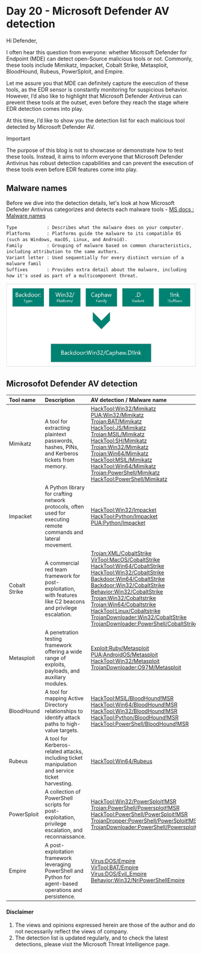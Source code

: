 # Day 20 - Microsoft Defender AV detection
Hi Defender,

I often hear this question from everyone: whether Microsoft Defender for Endpoint (MDE) can detect open-Source malicious tools or not. Commonly, these tools include Mimikatz, Impacket, Cobalt Strike, Metasploit, BloodHound, Rubeus, PowerSploit, and Empire.

Let me assure you that MDE can definitely capture the execution of these tools, as the EDR sensor is constantly monitoring for suspicious behavior. However, I’d also like to highlight that Microsoft Defender Antivirus can prevent these tools at the outset, even before they reach the stage where EDR detection comes into play.

At this time, I’d like to show you the detection list for each malicious tool detected by Microsoft Defender AV.

> [!Important]
> The purpose of this blog is not to showcase or demonstrate how to test these tools. Instead, it aims to inform everyone that Microsoft Defender Antivirus has robust detection capabilities and can prevent the execution of these tools even before EDR features come into play.

## Malware names
Before we dive into the detection details, let's look at how Microsoft Defender Antivirus categorizes and detects each malware tools - [MS docs : Malware names](https://learn.microsoft.com/en-us/defender-xdr/malware-naming)

```
Type           : Describes what the malware does on your computer.
Platforms      : Platforms guide the malware to its compatible OS (such as Windows, macOS, Linux, and Android). 
Family         : Grouping of malware based on common characteristics, including attribution to the same authors. 
Variant letter : Used sequentially for every distinct version of a malware famil
Suffixes       : Provides extra detail about the malware, including how it's used as part of a multicomponent threat.
```
![alt text](image.png)


## Microsofot Defender AV detection
|Tool name      |Description                         | AV detection /  Malware name     |
|:--------------|:-----------------------------------|:---------------------------------|
|Mimikatz       | A tool for extracting plaintext passwords, hashes, PINs, and Kerberos tickets from memory.| [HackTool:Win32/Mimikatz](https://www.microsoft.com/en-us/wdsi/threats/malware-encyclopedia-description?Name=HackTool:Win32/Mimikatz) <br> [PUA:Win32/Mimikatz](https://www.microsoft.com/en-us/wdsi/threats/malware-encyclopedia-description?Name=PUA:Win32/Mimikatz) <br> [Trojan:BAT/Mimikatz](https://www.microsoft.com/en-us/wdsi/threats/malware-encyclopedia-description?Name=Trojan:BAT/Mimikatz) <br> [HackTool:JS/Mimikatz](https://www.microsoft.com/en-us/wdsi/threats/malware-encyclopedia-description?Name=HackTool:JS/Mimikatz) <br> [Trojan:MSIL/Mimikatz](https://www.microsoft.com/en-us/wdsi/threats/malware-encyclopedia-description?Name=Trojan:MSIL/Mimikatz) <br> [HackTool:SH/Mimikatz](https://www.microsoft.com/en-us/wdsi/threats/malware-encyclopedia-description?Name=HackTool:SH/Mimikatz) <br> [Trojan:Win32/Mimikatz](https://www.microsoft.com/en-us/wdsi/threats/malware-encyclopedia-description?Name=Trojan:Win32/Mimikatz) <br> [Trojan:Win64/Mimikatz](https://www.microsoft.com/en-us/wdsi/threats/malware-encyclopedia-description?Name=Trojan:Win64/Mimikatz) <br> [HackTool:MSIL/Mimikatz](https://www.microsoft.com/en-us/wdsi/threats/malware-encyclopedia-description?Name=HackTool:MSIL/Mimikatz) <br> [HackTool:Win64/Mimikatz](https://www.microsoft.com/en-us/wdsi/threats/malware-encyclopedia-description?Name=HackTool:Win64/Mimikatz) <br> [Trojan:PowerShell/Mimikatz](https://www.microsoft.com/en-us/wdsi/threats/malware-encyclopedia-description?Name=Trojan:PowerShell/Mimikatz) <br> [HackTool:PowerShell/Mimikatz](https://www.microsoft.com/en-us/wdsi/threats/malware-encyclopedia-description?Name=HackTool:PowerShell/Mimikatz) |
|Impacket       |A Python library for crafting network protocols, often used for executing remote commands and lateral movement.| [HackTool:Win32/Impacket](https://www.microsoft.com/en-us/wdsi/threats/malware-encyclopedia-description?Name=HackTool:Win32/Impacket&threatId=-2147239074) <br> [HackTool:Python/Impacket](https://www.microsoft.com/en-us/wdsi/threats/malware-encyclopedia-description?Name=HackTool:Python/Impacket&threatId=-2147120172) <br> [PUA:Python/Impacket](https://www.microsoft.com/en-us/wdsi/threats/malware-encyclopedia-description?Name=PUA:Python/Impacket) |
|Cobalt Strike  |A commercial red team framework for post-exploitation, with features like C2 beacons and privilege escalation.| [Trojan:XML/CobaltStrike](https://www.microsoft.com/en-us/wdsi/threats/malware-encyclopedia-description?Name=Trojan:XML/CobaltStrike) <br> [VirTool:MacOS/CobaltStrike](https://www.microsoft.com/en-us/wdsi/threats/malware-encyclopedia-description?Name=VirTool:MacOS/CobaltStrike) <br> [HackTool:Win64/CobaltStrike](https://www.microsoft.com/en-us/wdsi/threats/malware-encyclopedia-description?Name=HackTool:Win64/CobaltStrike) <br> [HackTool:Win32/CobaltStrike](https://www.microsoft.com/en-us/wdsi/threats/malware-encyclopedia-description?Name=HackTool:Win32/CobaltStrike) <br>[Backdoor:Win64/CobaltStrike](https://www.microsoft.com/en-us/wdsi/threats/malware-encyclopedia-description?Name=Backdoor:Win64/CobaltStrike) <br> [Backdoor:Win32/CobaltStrike](https://www.microsoft.com/en-us/wdsi/threats/malware-encyclopedia-description?Name=Backdoor:Win32/CobaltStrike) <br> [Behavior:Win32/CobaltStrike](https://www.microsoft.com/en-us/wdsi/threats/malware-encyclopedia-description?Name=Behavior:Win32/CobaltStrike) <br> [Trojan:Win32/Cobaltstrike](https://www.microsoft.com/en-us/wdsi/threats/malware-encyclopedia-description?Name=Trojan:Win32/Cobaltstrike) <br> [Trojan:Win64/Cobaltstrike](https://www.microsoft.com/en-us/wdsi/threats/malware-encyclopedia-description?Name=Trojan:Win64/Cobaltstrike) <br> [HackTool:Linux/Cobaltstrike](https://www.microsoft.com/en-us/wdsi/threats/malware-encyclopedia-description?Name=HackTool:Linux/Cobaltstrike) <br> [TrojanDownloader:Win32/CobaltStrike](https://www.microsoft.com/en-us/wdsi/threats/malware-encyclopedia-description?Name=TrojanDownloader:Win32/CobaltStrike) <br> [TrojanDownloader:PowerShell/CobaltStrike](https://www.microsoft.com/en-us/wdsi/threats/malware-encyclopedia-description?Name=TrojanDownloader:PowerShell/CobaltStrike) |
|Metasploit     |A penetration testing framework offering a wide range of exploits, payloads, and auxiliary modules.| [Exploit:Ruby/Metasploit](https://www.microsoft.com/en-us/wdsi/threats/malware-encyclopedia-description?Name=Exploit:Ruby/Metasploit) <br> [PUA:AndroidOS/Metasploit](https://www.microsoft.com/en-us/wdsi/threats/malware-encyclopedia-description?Name=PUA:AndroidOS/Metasploit) <br> [HackTool:Win32/Metasploit](https://www.microsoft.com/en-us/wdsi/threats/malware-encyclopedia-description?Name=HackTool:Win32/Metasploit) <br> [TrojanDownloader:O97M/Metasploit](https://www.microsoft.com/en-us/wdsi/threats/malware-encyclopedia-description?Name=TrojanDownloader:O97M/Metasploit) |
|BloodHound     |A tool for mapping Active Directory relationships to identify attack paths to high-value targets.| [HackTool:MSIL/BloodHound!MSR](https://www.microsoft.com/en-us/wdsi/threats/malware-encyclopedia-description?Name=HackTool:MSIL/BloodHound!MSR) <br> [HackTool:Win64/BloodHound!MSR](https://www.microsoft.com/en-us/wdsi/threats/malware-encyclopedia-description?Name=HackTool:Win64/BloodHound!MSR) <br> [HackTool:Win32/BloodHound!MSR](https://www.microsoft.com/en-us/wdsi/threats/malware-encyclopedia-description?Name=HackTool:Win32/BloodHound!MSR) <br> [HackTool:Python/BloodHound!MSR](https://www.microsoft.com/en-us/wdsi/threats/malware-encyclopedia-description?Name=HackTool:Python/BloodHound!MSR) <br> [HackTool:PowerShell/BloodHound!MSR](https://www.microsoft.com/en-us/wdsi/threats/malware-encyclopedia-description?Name=HackTool:PowerShell/BloodHound!MSR) |
|Rubeus         |A tool for Kerberos-related attacks, including ticket manipulation and service ticket harvesting.| [HackTool:Win64/Rubeus](https://www.microsoft.com/en-us/wdsi/threats/malware-encyclopedia-description?Name=HackTool:Win64/Rubeus&threatId=-2147123253) |
|PowerSploit    |A collection of PowerShell scripts for post-exploitation, privilege escalation, and reconnaissance.| [HackTool:Win32/PowerSploit!MSR](https://www.microsoft.com/en-us/wdsi/threats/malware-encyclopedia-description?Name=HackTool:Win32/PowerSploit!MSR) <br> [Trojan:PowerShell/Powersploit!MSR](https://www.microsoft.com/en-us/wdsi/threats/malware-encyclopedia-description?Name=Trojan:PowerShell/Powersploit!MSR) <br> [HackTool:PowerShell/PowerSploit!MSR](https://www.microsoft.com/en-us/wdsi/threats/malware-encyclopedia-description?Name=HackTool:PowerShell/PowerSploit!MSR) <br> [TrojanDropper:PowerShell/PowerSploit!MSR](https://www.microsoft.com/en-us/wdsi/threats/malware-encyclopedia-description?Name=TrojanDropper:PowerShell/PowerSploit!MSR) <br> [TrojanDownloader:PowerShell/Powersploit!MSR](https://www.microsoft.com/en-us/wdsi/threats/malware-encyclopedia-description?Name=TrojanDownloader:PowerShell/Powersploit!MSR) |
|Empire         |A post-exploitation framework leveraging PowerShell and Python for agent-based operations and persistence.| [Virus:DOS/Empire](https://www.microsoft.com/en-us/wdsi/threats/malware-encyclopedia-description?Name=Virus:DOS/Empire) <br> [VirTool:BAT/Empire](https://www.microsoft.com/en-us/wdsi/threats/malware-encyclopedia-description?Name=VirTool:BAT/Empire) <br> [Virus:DOS/Evil_Empire](https://www.microsoft.com/en-us/wdsi/threats/malware-encyclopedia-description?Name=Virus:DOS/Evil_Empire) <br> [Behavior:Win32/NriPowerShellEmpire](https://www.microsoft.com/en-us/wdsi/threats/malware-encyclopedia-description?Name=Behavior:Win32/NriPowerShellEmpire) <br> |

#### Disclaimer
1. The views and opinions expressed herein are those of the author and do not necessarily reflect the views of company.
2. The detection list is updated regularly, and to check the latest detections, please visit the Microsoft Threat Intelligence page.
